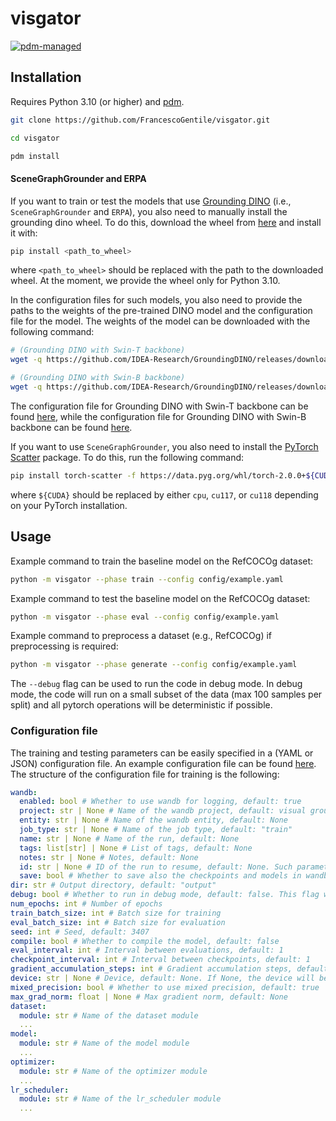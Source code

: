 # visgator

[![pdm-managed](https://img.shields.io/badge/pdm-managed-blueviolet)](https://pdm.fming.dev)

## Installation

Requires Python 3.10 (or higher) and [pdm](https://github.com/pdm-project/pdm).

```bash
git clone https://github.com/FrancescoGentile/visgator.git

cd visgator

pdm install
```

#### SceneGraphGrounder and ERPA

If you want to train or test the models that use [Grounding DINO](https://github.com/IDEA-Research/GroundingDINO/) (i.e., `SceneGraphGrounder` and `ERPA`), you also need to manually install the grounding dino wheel. To do this, download the wheel from [here](https://drive.google.com/drive/folders/11PPyjgCc6rV5km6_t8nisr69Y7pThP_g?usp=sharing) and install it with:

```bash
pip install <path_to_wheel>
```

where `<path_to_wheel>` should be replaced with the path to the downloaded wheel. At the moment, we provide the wheel only for Python 3.10.

In the configuration files for such models, you also need to provide the paths to the weights of the pre-trained DINO model and the configuration file for the model. The weights of the model can be downloaded with the following command:

```bash
# (Grounding DINO with Swin-T backbone)
wget -q https://github.com/IDEA-Research/GroundingDINO/releases/download/v0.1.0-alpha/groundingdino_swint_ogc.pth

# (Grounding DINO with Swin-B backbone)
wget -q https://github.com/IDEA-Research/GroundingDINO/releases/download/v0.1.0-alpha2/groundingdino_swinb_cogcoor.pth
```

The configuration file for Grounding DINO with Swin-T backbone can be found [here](config/GroundingDINO_SwinT_OGC.py), while the configuration file for Grounding DINO with Swin-B backbone can be found [here](config/GroundingDINO_SwinB_cfg.py).

If you want to use `SceneGraphGrounder`, you also need to install the [PyTorch Scatter](https://github.com/rusty1s/pytorch_scatter) package. To do this, run the following command:

```bash
pip install torch-scatter -f https://data.pyg.org/whl/torch-2.0.0+${CUDA}.html
```

where `${CUDA}` should be replaced by either `cpu`, `cu117`, or `cu118` depending on your PyTorch installation.

## Usage

Example command to train the baseline model on the RefCOCOg dataset:

```bash
python -m visgator --phase train --config config/example.yaml
```

Example command to test the baseline model on the RefCOCOg dataset:

```bash
python -m visgator --phase eval --config config/example.yaml
```

Example command to preprocess a dataset (e.g., RefCOCOg) if preprocessing is required:

```bash
python -m visgator --phase generate --config config/example.yaml
```

The `--debug` flag can be used to run the code in debug mode. In debug mode, the code will run on a small subset of the data (max 100 samples per split) and all pytorch operations will be deterministic if possible.

### Configuration file

The training and testing parameters can be easily specified in a (YAML or JSON) configuration file. An example configuration file can be found [here](config/example.yaml). The structure of the configuration file for training is the following:

```yaml
wandb:
  enabled: bool # Whether to use wandb for logging, default: true
  project: str | None # Name of the wandb project, default: visual grounding
  entity: str | None # Name of the wandb entity, default: None
  job_type: str | None # Name of the job type, default: "train"
  name: str | None # Name of the run, default: None
  tags: list[str] | None # List of tags, default: None
  notes: str | None # Notes, default: None
  id: str | None # ID of the run to resume, default: None. Such parameter is necessary if you want to resume a run from a remote checkpoint. If you want to resume a run from a local directory (with a wandb subfolder), you can simply specify the output directory of the run.
  save: bool # Whether to save also the checkpoints and models in wandb, default: false
dir: str # Output directory, default: "output"
debug: bool # Whether to run in debug mode, default: false. This flag will be overwritten if the --debug flag is passed to the script.
num_epochs: int # Number of epochs
train_batch_size: int # Batch size for training
eval_batch_size: int # Batch size for evaluation
seed: int # Seed, default: 3407
compile: bool # Whether to compile the model, default: false
eval_interval: int # Interval between evaluations, default: 1
checkpoint_interval: int # Interval between checkpoints, default: 1
gradient_accumulation_steps: int # Gradient accumulation steps, default: 1
device: str | None # Device, default: None. If None, the device will be automatically selected (CUDA if available, CPU otherwise).
mixed_precision: bool # Whether to use mixed precision, default: true
max_grad_norm: float | None # Max gradient norm, default: None
dataset:
  module: str # Name of the dataset module
  ...
model:
  module: str # Name of the model module
  ...
optimizer:
  module: str # Name of the optimizer module
  ...
lr_scheduler:
  module: str # Name of the lr_scheduler module
  ...
```

